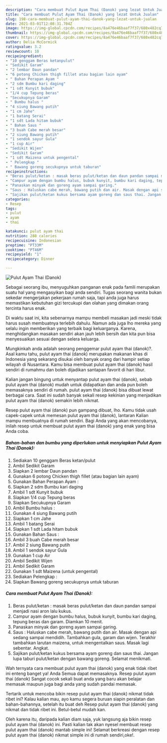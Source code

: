 ```yaml
---
description: "Cara membuat Pulut Ayam Thai (Danok) yang lezat Untuk Jualan"
title: "Cara membuat Pulut Ayam Thai (Danok) yang lezat Untuk Jualan"
slug: 198-cara-membuat-pulut-ayam-thai-danok-yang-lezat-untuk-jualan
date: 2021-03-01T12:08:31.704Z
image: https://img-global.cpcdn.com/recipes/8a476e46baaf7f37/680x482cq70/pulut-ayam-thai-danok-foto-resep-utama.jpg
thumbnail: https://img-global.cpcdn.com/recipes/8a476e46baaf7f37/680x482cq70/pulut-ayam-thai-danok-foto-resep-utama.jpg
cover: https://img-global.cpcdn.com/recipes/8a476e46baaf7f37/680x482cq70/pulut-ayam-thai-danok-foto-resep-utama.jpg
author: Delia McCormick
ratingvalue: 3.2
reviewcount: 10
recipeingredient:
- "10 genggam Beras ketanpulut"
- "Sedikit Garam"
- "2 lembar Daun pandan"
- "6 potong Chicken thigh fillet atau bagian lain ayam"
- " Bahan Perapan Ayam "
- "2 sdm Bumbu kari daging"
- "1 sdt Kunyit bubuk"
- "1/4 cup Tepung beras"
- "Secukupnya Garam"
- " Bumbu halus "
- "4 siung Bawang putih"
- "1 cm Jahe"
- "1 batang Serai"
- "1 sdt Lada hitam bubuk"
- " Bahan Saus "
- "3 buah Cabe merah besar"
- "2 siung Bawang putih"
- "1 sendok sayur Gula"
- "1 cup Air"
- "Sedikit Wijen"
- "Sedikit Garam"
- "1 sdt Maizena untuk pengental"
- " Pelengkap "
- " Bawang goreng secukupnya untuk taburan"
recipeinstructions:
- "Beras pulut/ketan : masak beras pulut/ketan dan daun pandan sampai menjadi nasi aron lalu kukus."
- "Campur ayam dengan bumbu halus, bubuk kunyit, bumbu kari daging, tepung beras dan garam. Diamkan 10 menit."
- "Panaskan minyak dan goreng ayam sampai garing."
- "Saus : Haluskan cabe merah, bawang putih dan air. Masak dengan api sedang sampai mendidih. Tambahkan gula, garam dan wijen. Terakhir tambahkan larutan maizena, untuk mengentalkan saus. Masak lagi sebentar. Angkat."
- "Sajikan pulut/ketan kukus bersama ayam goreng dan saus thai. Jangan lupa taburi pulut/ketan dengan bawang goreng. Selamat menikmati."
categories:
- Resep
tags:
- pulut
- ayam
- thai

katakunci: pulut ayam thai 
nutrition: 288 calories
recipecuisine: Indonesian
preptime: "PT33M"
cooktime: "PT46M"
recipeyield: "1"
recipecategory: Dinner

---
```



![Pulut Ayam Thai (Danok)](https://img-global.cpcdn.com/recipes/8a476e46baaf7f37/680x482cq70/pulut-ayam-thai-danok-foto-resep-utama.jpg)

Sebagai seorang ibu, menyuguhkan panganan enak pada famili merupakan suatu hal yang mengasyikan bagi anda sendiri. Tugas seorang  wanita bukan sekedar mengerjakan pekerjaan rumah saja, tapi anda juga harus memastikan kebutuhan gizi tercukupi dan olahan yang dimakan orang tercinta harus enak.

Di waktu  saat ini, kita sebenarnya mampu membeli masakan jadi meski tidak harus susah membuatnya terlebih dahulu. Namun ada juga lho mereka yang selalu ingin memberikan yang terbaik bagi keluarganya. Karena, menghidangkan masakan sendiri akan jauh lebih bersih dan kita pun bisa menyesuaikan sesuai dengan selera keluarga. 



Mungkinkah anda adalah seorang penggemar pulut ayam thai (danok)?. Asal kamu tahu, pulut ayam thai (danok) merupakan makanan khas di Indonesia yang sekarang disukai oleh banyak orang dari hampir setiap wilayah di Nusantara. Kamu bisa membuat pulut ayam thai (danok) hasil sendiri di rumahmu dan boleh dijadikan santapan favorit di hari libur.

Kalian jangan bingung untuk menyantap pulut ayam thai (danok), sebab pulut ayam thai (danok) mudah untuk didapatkan dan anda pun boleh memasaknya sendiri di rumah. pulut ayam thai (danok) bisa dibuat lewat berbagai cara. Saat ini sudah banyak sekali resep kekinian yang menjadikan pulut ayam thai (danok) semakin lebih nikmat.

Resep pulut ayam thai (danok) pun gampang dibuat, lho. Kamu tidak usah capek-capek untuk memesan pulut ayam thai (danok), lantaran Kalian mampu membuatnya di rumah sendiri. Bagi Anda yang akan mencobanya, inilah resep untuk membuat pulut ayam thai (danok) yang enak yang bisa Anda coba.

<!--inarticleads1-->

##### Bahan-bahan dan bumbu yang diperlukan untuk menyiapkan Pulut Ayam Thai (Danok):

1. Sediakan 10 genggam Beras ketan/pulut
1. Ambil Sedikit Garam
1. Siapkan 2 lembar Daun pandan
1. Gunakan 6 potong Chicken thigh fillet (atau bagian lain ayam)
1. Gunakan  Bahan Perapan Ayam :
1. Siapkan 2 sdm Bumbu kari daging
1. Ambil 1 sdt Kunyit bubuk
1. Siapkan 1/4 cup Tepung beras
1. Siapkan Secukupnya Garam
1. Ambil  Bumbu halus :
1. Gunakan 4 siung Bawang putih
1. Siapkan 1 cm Jahe
1. Ambil 1 batang Serai
1. Siapkan 1 sdt Lada hitam bubuk
1. Gunakan  Bahan Saus :
1. Ambil 3 buah Cabe merah besar
1. Ambil 2 siung Bawang putih
1. Ambil 1 sendok sayur Gula
1. Gunakan 1 cup Air
1. Ambil Sedikit Wijen
1. Ambil Sedikit Garam
1. Gunakan 1 sdt Maizena (untuk pengental)
1. Sediakan  Pelengkap :
1. Siapkan  Bawang goreng secukupnya untuk taburan




<!--inarticleads2-->

##### Cara membuat Pulut Ayam Thai (Danok):

1. Beras pulut/ketan : masak beras pulut/ketan dan daun pandan sampai menjadi nasi aron lalu kukus.
1. Campur ayam dengan bumbu halus, bubuk kunyit, bumbu kari daging, tepung beras dan garam. Diamkan 10 menit.
1. Panaskan minyak dan goreng ayam sampai garing.
1. Saus : Haluskan cabe merah, bawang putih dan air. Masak dengan api sedang sampai mendidih. Tambahkan gula, garam dan wijen. Terakhir tambahkan larutan maizena, untuk mengentalkan saus. Masak lagi sebentar. Angkat.
1. Sajikan pulut/ketan kukus bersama ayam goreng dan saus thai. Jangan lupa taburi pulut/ketan dengan bawang goreng. Selamat menikmati.




Wah ternyata cara membuat pulut ayam thai (danok) yang enak tidak ribet ini enteng banget ya! Anda Semua dapat memasaknya. Resep pulut ayam thai (danok) Sangat cocok sekali buat anda yang baru akan belajar memasak maupun juga bagi anda yang sudah pandai memasak.

Tertarik untuk mencoba bikin resep pulut ayam thai (danok) nikmat tidak ribet ini? Kalau kalian mau, ayo kamu segera buruan siapin peralatan dan bahan-bahannya, setelah itu buat deh Resep pulut ayam thai (danok) yang nikmat dan tidak ribet ini. Betul-betul mudah kan. 

Oleh karena itu, daripada kalian diam saja, yuk langsung aja bikin resep pulut ayam thai (danok) ini. Pasti kalian tak akan nyesel membuat resep pulut ayam thai (danok) mantab simple ini! Selamat berkreasi dengan resep pulut ayam thai (danok) nikmat simple ini di rumah sendiri,oke!.

